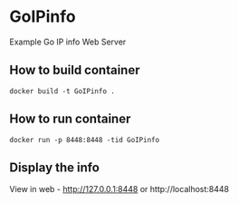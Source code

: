 # GoIPinfo
Example Go IP info Web Server

## How to build container

    docker build -t GoIPinfo .
    
## How to run container
    
    docker run -p 8448:8448 -tid GoIPinfo

## Display the info

View in web - http://127.0.0.1:8448 or http://localhost:8448
